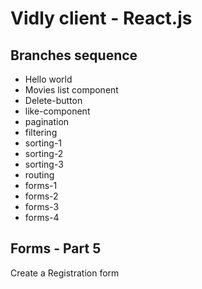 # Vidly client - React.js

## Branches sequence
- Hello world
- Movies list component
- Delete-button
- like-component
- pagination
- filtering
- sorting-1
- sorting-2
- sorting-3
- routing
- forms-1
- forms-2
- forms-3
- forms-4

## Forms - Part 5

Create a Registration form
```javascript

```

```javascript

```

```javascript

```

```javascript

```

```javascript

```

```javascript

```

```javascript

```

```javascript

```

```javascript

```